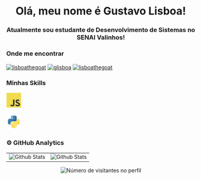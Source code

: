 ﻿## <h1 align="center">Olá, meu nome é Gustavo Lisboa!</h1>
<h3 align="center">Atualmente sou estudante de Desenvolvimento de Sistemas no SENAI Valinhos!</h3>

<h3 align="left">Onde me encontrar</h3>
<p align="left">
<a href="https://twitter.com/lisboathegoat" target="blank"><img align="center" src="https://raw.githubusercontent.com/rahuldkjain/github-profile-readme-generator/master/src/images/icons/Social/twitter.svg" alt="lisboathegoat" height="30" width="40" /></a>
<a href="https://linkedin.com/in/glisboa" target="blank"><img align="center" src="https://raw.githubusercontent.com/rahuldkjain/github-profile-readme-generator/master/src/images/icons/Social/linked-in-alt.svg" alt="glisboa" height="30" width="40" /></a>
<a href="https://instagram.com/lisboathegoat" target="blank"><img align="center" src="https://raw.githubusercontent.com/rahuldkjain/github-profile-readme-generator/master/src/images/icons/Social/instagram.svg" alt="lisboathegoat" height="30" width="40" /></a>
</p>

<h3 align="left">Minhas Skills</h3>
<p><img src="https://raw.githubusercontent.com/devicons/devicon/master/icons/javascript/javascript-original.svg" alt="javascript" width="40" height="40"/> </p> <p><img src="https://raw.githubusercontent.com/devicons/devicon/master/icons/python/python-original.svg" alt="python" width="40" height="40"/> </p>


### ⚙️ GitHub Analytics

<table>
  <tr>
    <td>
      <img
        align="left"
        src="https://github-readme-stats.vercel.app/api?username=lisboathecoder&theme=dark&hide_border=true&include_all_commits=true"
        alt="Github Stats"
      />
    </td>
    <td>
      <img
        align="left"
        src="https://github-readme-stats.vercel.app/api/top-langs/?username=lisboathecoder&theme=dark&hide_border=true&include_all_commits=true&count_private=true&"
        alt="Github Stats"
      />
    </td>
  </tr>
</table>

<p align="center">
  <img
    src="https://profile-counter.glitch.me/lisboathecoder/count.svg"
    alt="Número de visitantes no perfil"
  />
</p>
